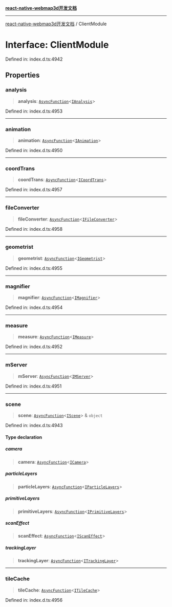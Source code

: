 [**react-native-webmap3d开发文档**](../README.md)

***

[react-native-webmap3d开发文档](../globals.md) / ClientModule

# Interface: ClientModule

Defined in: index.d.ts:4942

## Properties

### analysis

> **analysis**: [`AsyncFunction`](../type-aliases/AsyncFunction.md)\<[`IAnalysis`](../type-aliases/IAnalysis.md)\>

Defined in: index.d.ts:4953

***

### animation

> **animation**: [`AsyncFunction`](../type-aliases/AsyncFunction.md)\<[`IAnimation`](../type-aliases/IAnimation.md)\>

Defined in: index.d.ts:4950

***

### coordTrans

> **coordTrans**: [`AsyncFunction`](../type-aliases/AsyncFunction.md)\<[`ICoordTrans`](../type-aliases/ICoordTrans.md)\>

Defined in: index.d.ts:4957

***

### fileConverter

> **fileConverter**: [`AsyncFunction`](../type-aliases/AsyncFunction.md)\<[`IFileConverter`](../type-aliases/IFileConverter.md)\>

Defined in: index.d.ts:4958

***

### geometrist

> **geometrist**: [`AsyncFunction`](../type-aliases/AsyncFunction.md)\<[`IGeometrist`](../type-aliases/IGeometrist.md)\>

Defined in: index.d.ts:4955

***

### magnifier

> **magnifier**: [`AsyncFunction`](../type-aliases/AsyncFunction.md)\<[`IMagnifier`](../type-aliases/IMagnifier.md)\>

Defined in: index.d.ts:4954

***

### measure

> **measure**: [`AsyncFunction`](../type-aliases/AsyncFunction.md)\<[`IMeasure`](../type-aliases/IMeasure.md)\>

Defined in: index.d.ts:4952

***

### mServer

> **mServer**: [`AsyncFunction`](../type-aliases/AsyncFunction.md)\<[`IMServer`](../type-aliases/IMServer.md)\>

Defined in: index.d.ts:4951

***

### scene

> **scene**: [`AsyncFunction`](../type-aliases/AsyncFunction.md)\<[`IScene`](../type-aliases/IScene.md)\> & `object`

Defined in: index.d.ts:4943

#### Type declaration

##### camera

> **camera**: [`AsyncFunction`](../type-aliases/AsyncFunction.md)\<[`ICamera`](../type-aliases/ICamera.md)\>

##### particleLayers

> **particleLayers**: [`AsyncFunction`](../type-aliases/AsyncFunction.md)\<[`IParticleLayers`](../type-aliases/IParticleLayers.md)\>

##### primitiveLayers

> **primitiveLayers**: [`AsyncFunction`](../type-aliases/AsyncFunction.md)\<[`IPrimitiveLayers`](../type-aliases/IPrimitiveLayers.md)\>

##### scanEffect

> **scanEffect**: [`AsyncFunction`](../type-aliases/AsyncFunction.md)\<[`IScanEffect`](../type-aliases/IScanEffect.md)\>

##### trackingLayer

> **trackingLayer**: [`AsyncFunction`](../type-aliases/AsyncFunction.md)\<[`ITrackingLayer`](../type-aliases/ITrackingLayer.md)\>

***

### tileCache

> **tileCache**: [`AsyncFunction`](../type-aliases/AsyncFunction.md)\<[`ITileCache`](../type-aliases/ITileCache.md)\>

Defined in: index.d.ts:4956
